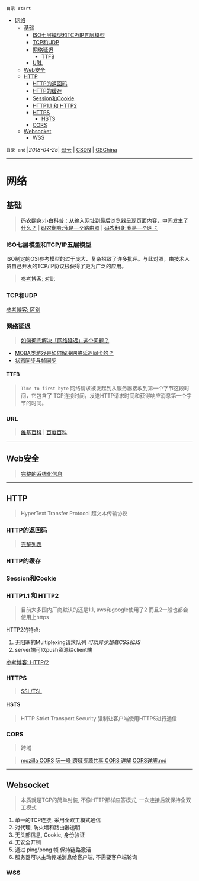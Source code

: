 `目录 start`
 
- [网络](#网络)
    - [基础](#基础)
        - [ISO七层模型和TCP/IP五层模型](#iso七层模型和tcpip五层模型)
        - [TCP和UDP](#tcp和udp)
        - [网络延迟](#网络延迟)
            - [TTFB](#ttfb)
        - [URL](#url)
    - [Web安全](#web安全)
    - [HTTP](#http)
        - [HTTP的返回码](#http的返回码)
        - [HTTP的缓存](#http的缓存)
        - [Session和Cookie](#session和cookie)
        - [HTTP1.1 和 HTTP2](#http11-和-http2)
        - [HTTPS](#https)
            - [HSTS](#hsts)
        - [CORS](#cors)
    - [Websocket](#websocket)
        - [WSS](#wss)

`目录 end` |_2018-04-25_| [码云](https://gitee.com/kcp1104) | [CSDN](http://blog.csdn.net/kcp606) | [OSChina](https://my.oschina.net/kcp1104)
****************************************
# 网络

## 基础
> [码农翻身:小白科普：从输入网址到最后浏览器呈现页面内容，中间发生了什么？](https://mp.weixin.qq.com/s?__biz=MzAxOTc0NzExNg==&mid=2665514196&idx=1&sn=ca26d258fcc4a35fc6d9a539b7d71dd7&chksm=80d67c97b7a1f58198b2e6ae436f73c677c0df4c05c2a8a4aad2b9e2d523da57dd5cd3d0a8ee&mpshare=1&scene=1&srcid=0122nnRpNb6OvRJubkSfKfsZ&pass_ticket=%2B%2FAmfhAaNv2sKw6192eqEL9hoW%2F6BrLxlzHIsKC0k6lPQsM4%2FFo08R%2FZowzw3821#rd) | 
> [码农翻身:我是一个路由器](https://mp.weixin.qq.com/s?__biz=MzAxOTc0NzExNg==&mid=2665513173&idx=1&sn=6ec5281b12ed5195070fa4df22383595&scene=21#wechat_redirect) | 
> [码农翻身:我是一个网卡](https://mp.weixin.qq.com/s?__biz=MzAxOTc0NzExNg==&mid=2665513160&idx=1&sn=d938db4f1a2d62514b57e92fd8d3d749&scene=21#wechat_redirect)

### ISO七层模型和TCP/IP五层模型
ISO制定的OSI参考模型的过于庞大、复杂招致了许多批评。与此对照，由技术人员自己开发的TCP/IP协议栈获得了更为广泛的应用。
> [参考博客: 对比](https://www.cnblogs.com/qishui/p/5428938.html)

### TCP和UDP
[参考博客: 区别](http://www.cnblogs.com/bizhu/archive/2012/05/12/2497493.html)

### 网络延迟
> [如何彻底解决「网络延迟」这个问题？](https://www.zhihu.com/question/34689035)

- [MOBA类游戏是如何解决网络延迟同步的？](https://www.zhihu.com/question/36258781)
- [状态同步与帧同步](http://www.cnblogs.com/sevenyuan/p/5283265.html)

#### TTFB
> `Time to first byte` 网络请求被发起到从服务器接收到第一个字节这段时间，它包含了 TCP连接时间，发送HTTP请求时间和获得响应消息第一个字节的时间。

### URL
> [维基百科](https://en.wikipedia.org/wiki/URL) | [百度百科](https://baike.baidu.com/item/URL)

*******************************
## Web安全
> [完整的系统化信息](/Skills/CS/WebSecurity.md)

**************************
## HTTP
> HyperText Transfer Protocol 超文本传输协议

### HTTP的返回码
> [完整列表 ](/FrontEnd/ResponseCode.md)

### HTTP的缓存

### Session和Cookie

### HTTP1.1 和 HTTP2
> 目前大多国内厂商默认的还是1.1, aws和google使用了2 而且2一般也都会使用上https

HTTP2的特点:
1. 无阻塞的Multiplexing请求队列 _可以异步加载CSS和JS_
2. server端可以push资源给client端

[参考博客: HTTP/2](http://www.hollischuang.com/archives/2066)

### HTTPS
> [SSL/TSL](/Skills/CS/WebSecurity.md#ssl和tsl)

#### HSTS
> HTTP Strict Transport Security 强制让客户端使用HTTPS进行通信

### CORS
> 跨域

> [mozilla CORS](https://developer.mozilla.org/zh-CN/docs/Web/HTTP/Access_control_CORS)
> [阮一峰 跨域资源共享 CORS 详解](http://www.ruanyifeng.com/blog/2016/04/cors.html)
> [CORS详解.md](https://github.com/hstarorg/HstarDoc/blob/master/%E5%89%8D%E7%AB%AF%E7%9B%B8%E5%85%B3/CORS%E8%AF%A6%E8%A7%A3.md)
**********************************
## Websocket
> 本质就是TCP的简单封装, 不像HTTP那样应答模式, 一次连接后就保持全双工模式

1. 单一的TCP连接, 采用全双工模式通信
2. 对代理, 防火墙和路由器透明
3. 无头部信息, Cookie, 身份验证
4. 无安全开销
5. 通过 ping/pong 帧 保持链路激活
6. 服务器可以主动传递消息给客户端, 不需要客户端轮询

### WSS
